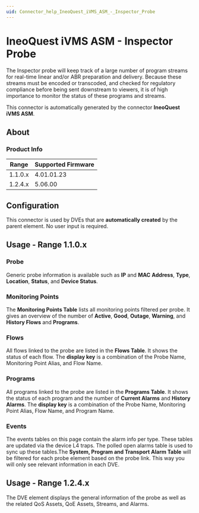 ```yaml
---
uid: Connector_help_IneoQuest_iVMS_ASM_-_Inspector_Probe
---
```


# IneoQuest iVMS ASM - Inspector Probe

The Inspector probe will keep track of a large number of program streams for real-time linear and/or ABR preparation and delivery. Because these streams must be encoded or transcoded, and checked for regulatory compliance before being sent downstream to viewers, it is of high importance to monitor the status of these programs and streams.

This connector is automatically generated by the connector **IneoQuest iVMS ASM**.

## About

### Product Info

| **Range** | **Supported Firmware** |
|-----------|------------------------|
| 1.1.0.x   | 4.01.01.23             |
| 1.2.4.x   | 5.06.00                |

## Configuration

This connector is used by DVEs that are **automatically created** by the parent element. No user input is required.

## Usage - Range 1.1.0.x

### Probe

Generic probe information is available such as **IP** and **MAC** **Address**, **Type**, **Location**, **Status**, and **Device Status**.

### Monitoring Points

The **Monitoring Points Table** lists all monitoring points filtered per probe. It gives an overview of the number of **Active**, **Good**, **Outage**, **Warning**, and **History Flows** and **Programs**.

### Flows

All flows linked to the probe are listed in the **Flows Table**. It shows the status of each flow. The **display key** is a combination of the Probe Name, Monitoring Point Alias, and Flow Name.

### Programs

All programs linked to the probe are listed in the **Programs Table**. It shows the status of each program and the number of **Current Alarms** and **History Alarms**. The **display key** is a combination of the Probe Name, Monitoring Point Alias, Flow Name, and Program Name.

### Events

The events tables on this page contain the alarm info per type. These tables are updated via the device L4 traps. The polled open alarms table is used to sync up these tables.The **System, Program and Transport Alarm Table** will be filtered for each probe element based on the probe link. This way you will only see relevant information in each DVE.

## Usage - Range 1.2.4.x

The DVE element displays the general information of the probe as well as the related QoS Assets, QoE Assets, Streams, and Alarms.
